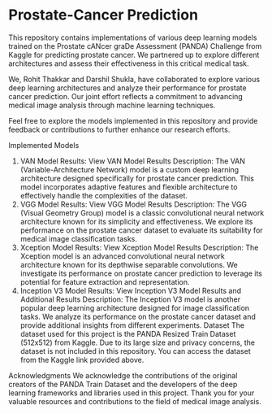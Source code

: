 # Prostate-Cancer Prediction
This repository contains implementations of various deep learning models trained on the Prostate cANcer graDe Assessment (PANDA) Challenge from Kaggle for predicting prostate cancer. We partnered up to explore different architectures and assess their effectiveness in this critical medical task.

We, Rohit Thakkar and Darshil Shukla, have collaborated to explore various deep learning architectures and analyze their performance for prostate cancer prediction. Our joint effort reflects a commitment to advancing medical image analysis through machine learning techniques.

Feel free to explore the models implemented in this repository and provide feedback or contributions to further enhance our research efforts.

Implemented Models
1. VAN Model
Results: View VAN Model Results
Description: The VAN (Variable-Architecture Network) model is a custom deep learning architecture designed specifically for prostate cancer prediction. This model incorporates adaptive features and flexible architecture to effectively handle the complexities of the dataset.
2. VGG Model
Results: View VGG Model Results
Description: The VGG (Visual Geometry Group) model is a classic convolutional neural network architecture known for its simplicity and effectiveness. We explore its performance on the prostate cancer dataset to evaluate its suitability for medical image classification tasks.
3. Xception Model
Results: View Xception Model Results
Description: The Xception model is an advanced convolutional neural network architecture known for its depthwise separable convolutions. We investigate its performance on prostate cancer prediction to leverage its potential for feature extraction and representation.
4. Inception V3 Model
Results: View Inception V3 Model Results and Additional Results
Description: The Inception V3 model is another popular deep learning architecture designed for image classification tasks. We analyze its performance on the prostate cancer dataset and provide additional insights from different experiments.
Dataset
The dataset used for this project is the PANDA Resized Train Dataset (512x512) from Kaggle. Due to its large size and privacy concerns, the dataset is not included in this repository. You can access the dataset from the Kaggle link provided above.

Acknowledgments
We acknowledge the contributions of the original creators of the PANDA Train Dataset and the developers of the deep learning frameworks and libraries used in this project. Thank you for your valuable resources and contributions to the field of medical image analysis.
